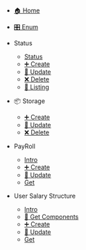 * [🏠 Home](/README.md)

* [🎛️ Enum](/enum.md)

* Status
  * [Status](status/intro.md)
  * [➕ Create](status/create.md)
  * [🔁 Update](status/update.md)
  * [❌ Delete](status/delete.md)
  * [📄 Listing](status/listing.md)


* 📦 Storage
  * [➕ Create](storage/create.md)
  * [🔁 Update](storage/update.md)
  * [❌ Delete](storage/delete.md)

* PayRoll
  * [Intro](payroll/index.md)
  * [➕ Create](payroll/create.md)
  * [🔁 Update](payroll/update.md)
  * [Get](payroll/get.md)

* User Salary Structure
  * [Intro](userSalaryStructure/index.md)
  * [📄 Get Components](userSalaryStructure/get-payroll-component.md)
  * [➕ Create](userSalaryStructure/create.md)
  * [🔁 Update](userSalaryStructure/update.md)
  * [Get](userSalaryStructure/get.md)

